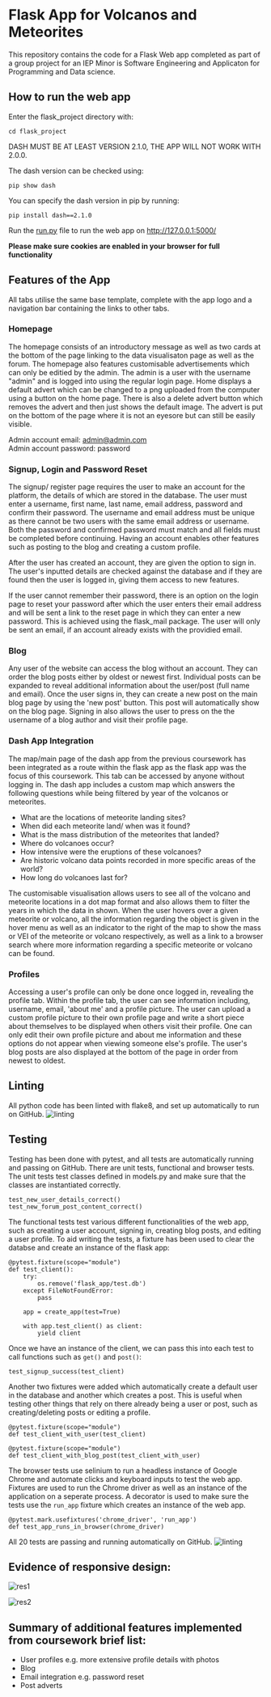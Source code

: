 # **Flask App for Volcanos and Meteorites**

This repository contains the code for a Flask Web app completed as part of a group project for an IEP Minor is Software Engineering and Applicaton for Programming and Data science.


## **How to run the web app** 

Enter the flask_project directory with:
```
cd flask_project
```
DASH MUST BE AT LEAST VERSION 2.1.0, THE APP WILL NOT WORK WITH 2.0.0.

The dash version can be checked using: 
```
pip show dash
```

You can specify the dash version in pip by running:
```
pip install dash==2.1.0
```
Run the [run.py](run.py) file to run the web app on [http://127.0.0.1:5000/ ](http://127.0.0.1:5000/ )

**Please make sure cookies are enabled in your browser for full functionality**

## **Features of the App**
All tabs utilise the same base template, complete with the app logo and a navigation bar containing the links to other tabs.

### Homepage
The homepage consists of an introductory message as well as two cards at the bottom of the page linking to the data visualisaton page as well as the forum. The homepage also features customisable advertisements which can only be editied by the admin. The admin is a user with the username "admin" and is logged into using the regular login page. Home displays a default advert which can be changed to a png uploaded from the computer using a button on the home page. There is also a delete advert button which removes the advert and then just shows the default image. The advert is put on the bottom of the page where it is not an eyesore but can still be easily visible.

Admin account email: admin@admin.com <br/>
Admin account password: password


### Signup, Login and Password Reset 
The signup/ register page requires the user to make an account for the platform, the details of which are stored in the database. The user must enter a username, first name, last name, email address, password and confirm their password. The username and email address must be unique as there cannot be two users with the same email address or username. Both the password and confirmed password must match and all fields must be completed before continuing. Having an account enables other features such as posting to the blog and creating a custom profile.  

After the user has created an account, they are given the option to sign in. The user's inputted details are checked against the database and if they are found then the user is logged in, giving them access to new features.   

If the user cannot remember their password, there is an option on the login page to reset your password after which the user enters their email address and will be sent a link to the reset page in which they can enter a new password. This is achieved using the flask_mail package. The user will only be sent an email, if an account already exists with the providied email. 

### Blog

Any user of the website can access the blog without an account. They can order the blog posts either by oldest or newest first. Individual posts can be expanded to reveal additional information about the user/post (full name and email). Once the user signs in, they can create a new post on the main blog page by using the 'new post' button. This post will automatically show on the blog page. Signing in also allows the user to press on the the username of a blog author and visit their profile page.


### Dash App Integration
The map/main page of the dash app from the previous coursework has been integrated as a route within the flask app as the flask app was the focus of this coursework. This tab can be accessed by anyone without logging in. The dash app includes a custom map which answers the following questions while being filtered by year of the volcanos or meteorites. 

- What are the locations of meteorite landing sites?  
- When did each meteorite land/ when was it found? 
- What is the mass distribution of the meteorites that landed?  
- Where do volcanoes occur?  
- How intensive were the eruptions of these volcanoes?
- Are historic volcano data points recorded in more specific areas of the world?  
- How long do volcanoes last for?  

The customisable visualisation allows users to see all of the volcano and meteorite locations in a dot map format and also allows them to filter the years in which the data in shown. When the user hovers over a given meteorite or volcano, all the information regarding the object is given in the hover menu as well as an indicator to the right of the map to show the mass or VEI of the meteorite or volcano respectively, as well as a link to a browser search where more information regarding a specific meteorite or volcano can be found.

### Profiles  
Accessing a user's profile can only be done once logged in, revealing the profile tab. Within the profile tab, the user can see information including, username, email, 'about me' and a profile picture. The user can upload a custom profile picture to their own profile page and write a short piece about themselves to be displayed when others visit their profile. One can only edit their own profile picture and about me information and these options do not appear when viewing someone else's profile. The user's blog posts are also displayed at the bottom of the page in order from newest to oldest.

## **Linting**
All python code has been linted with flake8, and set up automatically to run on GitHub.
![linting](images/linty.png)

## **Testing**
Testing has been done with pytest, and all tests are automatically running and passing on GitHub.
There are unit tests, functional and browser tests. The unit tests test classes defined in models.py and make sure that the classes are instantiated correctly.
```
test_new_user_details_correct()
test_new_forum_post_content_correct()
```
The functional tests test various different functionalities of the web app, such as creating a user account, signing in, creating blog posts, and editing a user profile. To aid writing the tests, a fixture has been used to clear the databse and create an instance of the flask app:
```
@pytest.fixture(scope="module")
def test_client():
    try:
        os.remove('flask_app/test.db')
    except FileNotFoundError:
        pass

    app = create_app(test=True)

    with app.test_client() as client:
        yield client
```
Once we have an instance of the client, we can pass this into each test to call functions such as `get()` and `post()`:
```
test_signup_success(test_client)
```
Another two fixtures were added which automatically create a default user in the database and another which creates a post. This is useful when testing other things that rely on there already being a user or post, such as creating/deleting posts or editing a profile.
```
@pytest.fixture(scope="module")
def test_client_with_user(test_client)

@pytest.fixture(scope="module")
def test_client_with_blog_post(test_client_with_user)
```
The browser tests use selinium to run a headless instance of Google Chrome and automate clicks and keyboard inputs to test the web app. Fixtures are used to run the Chrome driver as well as an instance of the application on a seperate process. A decorator is used to make sure the tests use the `run_app` fixture which creates an instance of the web app.
```
@pytest.mark.usefixtures('chrome_driver', 'run_app')
def test_app_runs_in_browser(chrome_driver)
```

All 20 tests are passing and running automatically on GitHub.
![linting](images/testpass.png)

## Evidence of responsive design:

![res1](images/res1.png)

![res2](images/res2.png)




## Summary of additional features implemented from coursework brief list:

-	User profiles e.g. more extensive profile details with photos
-	Blog
-	Email integration e.g. password reset
-	Post adverts


